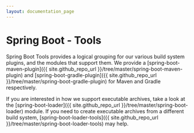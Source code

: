 ```yaml
---
layout: documentation_page
---
```

# Spring Boot - Tools
Spring Boot Tools provides a logical grouping for our various build system plugins, and
the modules that support them. We provide a
[spring-boot-maven-plugin]({{ site.github_repo_url }}/tree/master/spring-boot-maven-plugin) and
[spring-boot-gradle-plugin]({{ site.github_repo_url }}/tree/master/spring-boot-gradle-plugin) for Maven and Gradle respectively.

If you are interested in how we support executable archives, take a look at the
[spring-boot-loader]({{ site.github_repo_url }}/tree/master/spring-boot-loader) module. If you need to create executable
archives from a different build system,
[spring-boot-loader-tools]({{ site.github_repo_url }}/tree/master/spring-boot-loader-tools) may help.
